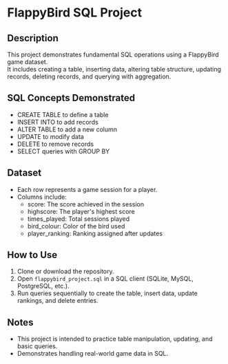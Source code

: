 # FlappyBird SQL Project

## Description
This project demonstrates fundamental SQL operations using a FlappyBird game dataset.  
It includes creating a table, inserting data, altering table structure, updating records, deleting records, and querying with aggregation.

## SQL Concepts Demonstrated
- CREATE TABLE to define a table
- INSERT INTO to add records
- ALTER TABLE to add a new column
- UPDATE to modify data
- DELETE to remove records
- SELECT queries with GROUP BY

## Dataset
- Each row represents a game session for a player.
- Columns include:
  - score: The score achieved in the session
  - highscore: The player's highest score
  - times_played: Total sessions played
  - bird_colour: Color of the bird used
  - player_ranking: Ranking assigned after updates

## How to Use
1. Clone or download the repository.
2. Open `flappybird_project.sql` in a SQL client (SQLite, MySQL, PostgreSQL, etc.).
3. Run queries sequentially to create the table, insert data, update rankings, and delete entries.

## Notes
- This project is intended to practice table manipulation, updating, and basic queries.
- Demonstrates handling real-world game data in SQL.
